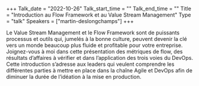 +++
Talk_date = "2022-10-26"
Talk_start_time = ""
Talk_end_time = ""
Title = "Introduction au Flow Framework et au Value Stream Management"
Type = "talk"
Speakers = ["martin-deslongchamps"]
+++

Le Value Stream Management et le Flow Framework sont de puissants processus et outils qui, jumelés à la bonne culture, peuvent devenir la clé vers un monde beaucoup plus fluide et profitable pour votre entreprise. Joignez-vous à moi dans cette présentation des métriques de flow, des résultats d’affaires à vérifier et dans l’application des trois voies du DevOps. Cette introduction s’adresse aux leaders qui veulent comprendre les différentes parties à mettre en place dans la chaîne Agile et DevOps afin de diminuer la durée de l’idéation à la mise en production.
